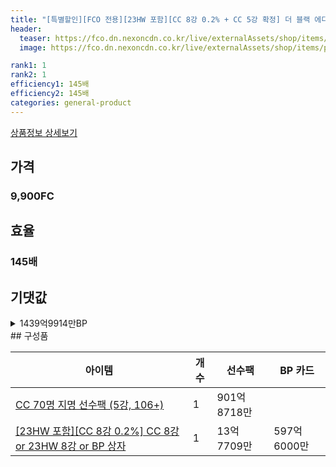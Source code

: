 ```yaml
---
title: "[특별할인][FCO 전용][23HW 포함][CC 8강 0.2% + CC 5강 확정] 더 블랙 에디션 상자"
header:
  teaser: https://fco.dn.nexoncdn.co.kr/live/externalAssets/shop/items/product/13272_s.png
  image: https://fco.dn.nexoncdn.co.kr/live/externalAssets/shop/items/product/13272_s.png

rank1: 1
rank2: 1
efficiency1: 145배
efficiency2: 145배
categories: general-product
---
```

[상품정보 상세보기](https://shop.fconline.nexon.com/Shop/View?strPid=special-discount-the-balck-edition-box)


## 가격
### 9,900FC
## 효율
### 145배
## 기댓값
<details>
<summary>1439억9914만BP</summary>
<div markdown="1">
- 선수팩 915억6428만BP
  - 수수료 쿠폰 40% 적용 시 879억171만BP
  - 수수료 쿠폰 30% 적용 시 842억3914만BP
  - 수수료 쿠폰 20% 적용 시 805억7657만BP
- BP 카드 597억6000만BP

</div>
</details>
## 구성품

|아이템|개수|선수팩|BP 카드|
|---|---|---|---|
|[CC 70명 지명 선수팩 (5강, 106+)](/player/7353)|1|901억8718만||
|[[23HW 포함][CC 8강 0.2%] CC 8강 or 23HW 8강 or BP 상자](/box/7588)|1|13억7709만|597억6000만|
